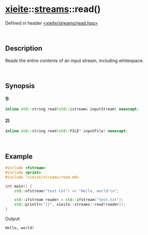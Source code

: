 # [xieite](../../../xieite.md)\:\:[streams](../../../streams.md)\:\:read\(\)
Defined in header [<xieite/streams/read.hpp>](../../../include/xieite/streams/read.hpp)

&nbsp;

## Description
Reads the entire contents of an input stream, including whitespace.

&nbsp;

## Synopsis
#### 1)
```cpp
inline std::string read(std::istream& inputStream) noexcept;
```
#### 2)
```cpp
inline std::string read(std::FILE* inputFile) noexcept;
```

&nbsp;

## Example
```cpp
#include <fstream>
#include <print>
#include "xieite/streams/read.md>

int main() {
    std::ofstream("test.txt") << "Hello, world!\n";

    std::ifstream reader = std::ifstream("test.txt");
    std::println("{}", xieite::streams::read(reader));
}
```
Output:
```
Hello, world!
```
